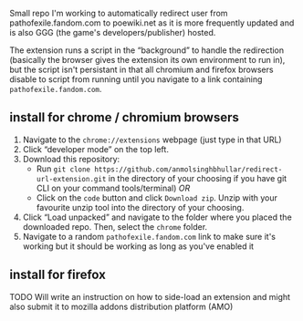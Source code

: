 Small repo I'm working to automatically redirect user from pathofexile.fandom.com to poewiki.net as it is more frequently updated and is also GGG (the game's developers/publisher) hosted.

The extension runs a script in the “background” to handle the redirection (basically the browser gives the extension its own environment to run in), but the script isn't persistant in that all chromium and firefox browsers disable to script from running until you navigate to a link containing `pathofexile.fandom.com`. 

## install for chrome / chromium browsers
1. Navigate to the `chrome://extensions` webpage (just type in that URL)
2. Click “developer mode” on the top left.
3. Download this repository:
   - Run `git clone https://github.com/anmolsinghbhullar/redirect-url-extension.git` in the directory of your choosing if you have git CLI on your command tools/terminal) _*OR*_
   - Click on the `code` button and click `Download zip`. Unzip with your favourite unzip tool into the directory of your choosing.
4. Click “Load unpacked” and navigate to the folder where you placed the downloaded repo. Then, select the `chrome` folder.
5. Navigate to a random `pathofexile.fandom.com` link to make sure it's working but it should be working as long as you've enabled it

## install for firefox

TODO 
	Will write an instruction on how to side-load an extension and might also submit it to mozilla addons distribution platform (AMO)
